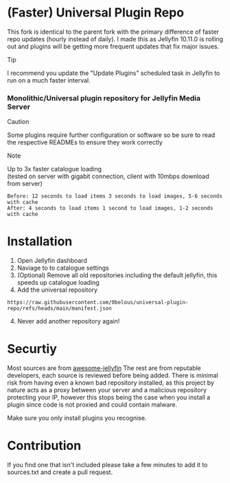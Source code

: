 # (Faster) Universal Plugin Repo
This fork is identical to the parent fork with the primary difference of faster repo updates (hourly instead of daily). I made this as Jellyfin 10.11.0 is rolling out and plugins will be getting more frequent updates that fix major issues.

> [!TIP]
> I recommend you update the "Update Plugins" scheduled task in Jellyfin to run on a much faster interval.

### Monolithic/Universal plugin repository for Jellyfin Media Server

> [!CAUTION]
> Some plugins require further configuration or software so be sure to read the respective READMEs to ensure they work correctly

> [!NOTE]
> Up to 3x faster catalogue loading <br>
> (tested on server with gigabit connection, client with 10mbps download from server)

```
Before: 12 seconds to load items 3 seconds to load images, 5-6 seconds with cache
After: 4 seconds to load items 1 second to load images, 1-2 seconds with cache
```

# Installation
1. Open Jellyfin dashboard
2. Naviage to to catalogue settings
3. (Optional) Remove all old repositories including the default jellyfin, this speeds up catalogue loading
4. Add the universal repository
```
https://raw.githubusercontent.com/0belous/universal-plugin-repo/refs/heads/main/manifest.json
```
4. Never add another repository again!

# Securtiy
Most sources are from [awesome-jellyfin](https://github.com/awesome-jellyfin/awesome-jellyfin)
The rest are from reputable developers, each source is reviewed before being added.
There is minimal risk from having even a known bad repository installed, as this project by nature acts as a proxy between your server and a malicious repository protecting your IP, however this stops being the case when you install a plugin since code is not proxied and could contain malware.

Make sure you only install plugins you recognise.

# Contribution
If you find one that isn't included please take a few minutes to add it to sources.txt and create a pull request.
